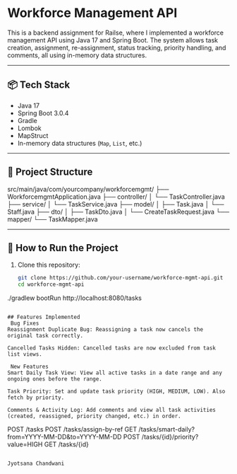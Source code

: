 # Workforce Management API

This is a backend assignment for Railse, where I implemented a workforce management API using Java 17 and Spring Boot. The system allows task creation, assignment, re-assignment, status tracking, priority handling, and comments, all using in-memory data structures.

---

## 📦 Tech Stack

- Java 17
- Spring Boot 3.0.4
- Gradle
- Lombok
- MapStruct
- In-memory data structures (`Map`, `List`, etc.)

---

## 📁 Project Structure

src/main/java/com/yourcompany/workforcemgmt/
├── WorkforcemgmtApplication.java
├── controller/
│ └── TaskController.java
├── service/
│ └── TaskService.java
├── model/
│ ├── Task.java
│ └── Staff.java
├── dto/
│ ├── TaskDto.java
│ └── CreateTaskRequest.java
└── mapper/
└── TaskMapper.java


---

## 🚀 How to Run the Project

1. Clone this repository:
   ```bash
   git clone https://github.com/your-username/workforce-mgmt-api.git
   cd workforce-mgmt-api
./gradlew bootRun
http://localhost:8080/tasks
```

## Features Implemented
 Bug Fixes
Reassignment Duplicate Bug: Reassigning a task now cancels the original task correctly.

Cancelled Tasks Hidden: Cancelled tasks are now excluded from task list views.

 New Features
Smart Daily Task View: View all active tasks in a date range and any ongoing ones before the range.

Task Priority: Set and update task priority (HIGH, MEDIUM, LOW). Also fetch by priority.

Comments & Activity Log: Add comments and view all task activities (created, reassigned, priority changed, etc.) in order.

```
POST /tasks
POST /tasks/assign-by-ref
GET /tasks/smart-daily?from=YYYY-MM-DD&to=YYYY-MM-DD
POST /tasks/{id}/priority?value=HIGH
GET /tasks/{id}

```

Jyotsana Chandwani
